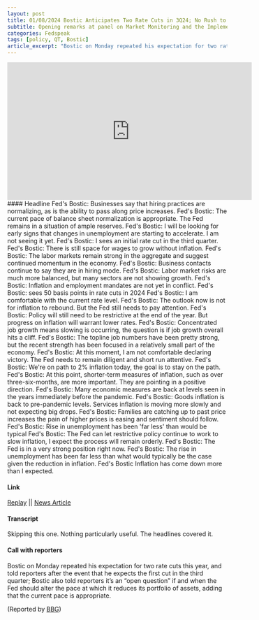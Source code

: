 ```yaml
---
layout: post
title: 01/08/2024 Bostic Anticipates Two Rate Cuts in 3Q24; No Rush to Slow Down Runoff
subtitle: Opening remarks at panel on Market Monitoring and the Implementation of Monetary Policy
categories: Fedspeak
tags: [policy, QT, Bostic]
article_excerpt: "Bostic on Monday repeated his expectation for two rate cuts this year, and told reporters after the event that he expects the first cut in the third quarter; Bostic also told reporters it’s an “open question” if and when the Fed should alter the pace at which it reduces its portfolio of assets, adding that the current pace is appropriate."
---
```

<iframe width="560" height="315" src="https://www.youtube.com/embed/z187wRC-4KU?si=-w7kAtSsUDHUjTDZ&amp;start=129" title="YouTube video player" frameborder="0" allow="accelerometer; autoplay; clipboard-write; encrypted-media; gyroscope; picture-in-picture; web-share" allowfullscreen></iframe>
#### Headline
Fed's Bostic: Businesses say that hiring practices are normalizing, as is the ability to pass along price increases.  
Fed's Bostic: The current pace of balance sheet normalization is appropriate. The Fed remains in a situation of ample reserves.  
Fed's Bostic: I will be looking for early signs that changes in unemployment are starting to accelerate. I am not seeing it yet.  
Fed's Bostic: I sees an initial rate cut in the third quarter.  
Fed's Bostic: There is still space for wages to grow without inflation.  
Fed's Bostic: The labor markets remain strong in the aggregate and suggest continued momentum in the economy.  
Fed's Bostic: Business contacts continue to say they are in hiring mode.  
Fed's Bostic: Labor market risks are much more balanced, but many sectors are not showing growth.  
Fed's Bostic: Inflation and employment mandates are not yet in conflict.  
Fed's Bostic: sees 50 basis points in rate cuts in 2024  
Fed's Bostic: I am comfortable with the current rate level.  
Fed's Bostic: The outlook now is not for inflation to rebound. But the Fed still needs to pay attention.  
Fed's Bostic: Policy will still need to be restrictive at the end of the year. But progress on inflation will warrant lower rates.  
Fed's Bostic: Concentrated job growth means slowing is occurring, the question is if job growth overall hits a cliff.  
Fed's Bostic: The topline job numbers have been pretty strong, but the recent strength has been focused in a relatively small part of the economy.  
Fed's Bostic: At this moment, I am not comfortable declaring victory. The Fed needs to remain diligent and short run attentive.  
Fed's Bostic: We're on path to 2% inflation today, the goal is to stay on the path.  
Fed's Bostic: At this point, shorter-term measures of inflation, such as over three-six-months, are more important. They are pointing in a positive direction.  
Fed's Bostic: Many economic measures are back at levels seen in the years immediately before the pandemic.  
Fed's Bostic: Goods inflation is back to pre-pandemic levels. Services inflation is moving more slowly and not expecting big drops.  
Fed's Bostic: Families are catching up to past price increases the pain of higher prices is easing and sentiment should follow.  
Fed's Bostic: Rise in unemployment has been 'far less' than would be typical  
Fed's Bostic: The Fed can let restrictive policy continue to work to slow inflation, I expect the process will remain orderly.  
Fed's Bostic: The Fed is in a very strong position right now.  
Fed's Bostic: The rise in unemployment has been far less than what would typically be the case given the reduction in inflation.  
Fed's Bostic Inflation has come down more than I expected.  
  
#### Link
[Replay](https://www.youtube.com/watch?v=z187wRC-4KU)  || [News Article](https://finance.yahoo.com/news/inflation-path-reaching-fed-2-182248802.html)

#### Transcript
Skipping this one. Nothing particularly useful. The headlines covered it.

#### Call with reporters

Bostic on Monday repeated his expectation for two rate cuts this year, and told reporters after the event that he expects the first cut in the third quarter; Bostic also told reporters it’s an “open question” if and when the Fed should alter the pace at which it reduces its portfolio of assets, adding that the current pace is appropriate.

(Reported by [BBG](https://finance.yahoo.com/news/feds-bowman-and-bostic-caution-against-rate-cuts-too-soon-221522303.html?src=rss&ncid=twitter_yfsocialtw_l1gbd0noiom))
